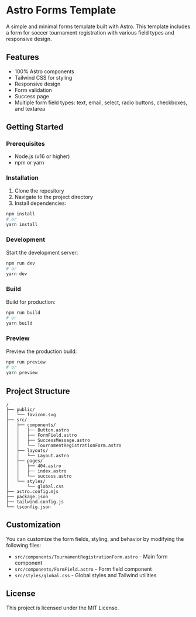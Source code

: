 # Astro Forms Template

A simple and minimal forms template built with Astro. This template includes a form for soccer tournament registration with various field types and responsive design.

## Features

- 100% Astro components
- Tailwind CSS for styling
- Responsive design
- Form validation
- Success page
- Multiple form field types: text, email, select, radio buttons, checkboxes, and textarea

## Getting Started

### Prerequisites

- Node.js (v16 or higher)
- npm or yarn

### Installation

1. Clone the repository
2. Navigate to the project directory
3. Install dependencies:

```bash
npm install
# or
yarn install
```

### Development

Start the development server:

```bash
npm run dev
# or
yarn dev
```

### Build

Build for production:

```bash
npm run build
# or
yarn build
```

### Preview

Preview the production build:

```bash
npm run preview
# or
yarn preview
```

## Project Structure

```
/
├── public/
│   └── favicon.svg
├── src/
│   ├── components/
│   │   ├── Button.astro
│   │   ├── FormField.astro
│   │   ├── SuccessMessage.astro
│   │   └── TournamentRegistrationForm.astro
│   ├── layouts/
│   │   └── Layout.astro
│   ├── pages/
│   │   ├── 404.astro
│   │   ├── index.astro
│   │   └── success.astro
│   └── styles/
│       └── global.css
├── astro.config.mjs
├── package.json
├── tailwind.config.js
└── tsconfig.json
```

## Customization

You can customize the form fields, styling, and behavior by modifying the following files:

- `src/components/TournamentRegistrationForm.astro` - Main form component
- `src/components/FormField.astro` - Form field component
- `src/styles/global.css` - Global styles and Tailwind utilities

## License

This project is licensed under the MIT License.